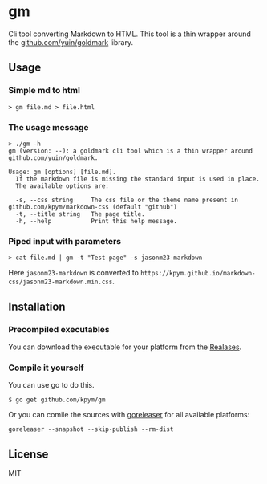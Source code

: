 # gm

Cli tool converting Markdown to HTML.
This tool is a thin wrapper around the [github.com/yuin/goldmark](https://github.com/yuin/goldmark) library.


## Usage

### Simple md to html
```shell
> gm file.md > file.html
```

### The usage message
```shell
> ./gm -h
gm (version: --): a goldmark cli tool which is a thin wrapper around github.com/yuin/goldmark.

Usage: gm [options] [file.md].
  If the markdown file is missing the standard input is used in place.
  The available options are:

  -s, --css string     The css file or the theme name present in github.com/kpym/markdown-css (default "github")
  -t, --title string   The page title.
  -h, --help           Print this help message.
```

### Piped input with parameters
```shell
> cat file.md | gm -t "Test page" -s jasonm23-markdown
```

Here `jasonm23-markdown` is converted to `https://kpym.github.io/markdown-css/jasonm23-markdown.min.css`.

## Installation

### Precompiled executables

You can download the executable for your platform from the [Realases](https://github.com/kpym/gm/releases).

### Compile it yourself

You can use go to do this.

```shell
$ go get github.com/kpym/gm
```

Or you can comile the sources with [goreleaser](https://github.com/goreleaser/goreleaser/) for all available platforms:

```shell
goreleaser --snapshot --skip-publish --rm-dist
```

## License

MIT
